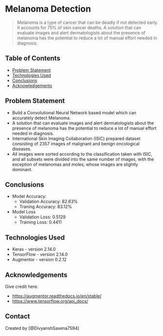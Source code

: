 # Melanoma Detection
> Melanoma is a type of cancer that can be deadly if not detected early. It accounts for 75% of skin cancer deaths. A solution that can evaluate images and alert dermatologists about the presence of melanoma has the potential to reduce a lot of manual effort needed in diagnosis.


## Table of Contents
* [Problem Statement](#general-information)
* [Technologies Used](#technologies-used)
* [Conclusions](#conclusions)
* [Acknowledgements](#acknowledgements)

<!-- You can include any other section that is pertinent to your problem -->

## Problem Statement
- Build a Convolutional Neural Network based model which can accurately detect Melanoma.
- A solution that can evaluate images and alert dermatologists about the presence of melanoma has the potential to reduce a lot of manual effort needed in diagnosis.
- International Skin Imaging Collaboration (ISIC) prepared dataset consisting of 2357 images of malignant and benign oncological diseases.
- All images were sorted according to the classification taken with ISIC, and all subsets were divided into the same number of images, with the exception of melanomas and moles, whose images are slightly dominant.

<!-- You don't have to answer all the questions - just the ones relevant to your project. -->

## Conclusions
- Model Accuracy: 
	- Validation Accuracy: 82.63%
	- Traning Accuracy: 83.12%
- Model Loss
	- Validation Loss: 0.5129
	- Training Loss: 0.4411

<!-- You don't have to answer all the questions - just the ones relevant to your project. -->


## Technologies Used
- Keras - version 2.14.0
- TensorFlow - version 2.14.0
- Augmentor - version 0.2.12

<!-- As the libraries versions keep on changing, it is recommended to mention the version of library used in this project -->

## Acknowledgements
Give credit here.
- https://augmentor.readthedocs.io/en/stable/
- https://www.tensorflow.org/api_docs/


## Contact
Created by [@DivyanshSaxena7594] 


<!-- Optional -->
<!-- ## License -->
<!-- This project is open source and available under the [... License](). -->

<!-- You don't have to include all sections - just the one's relevant to your project -->
